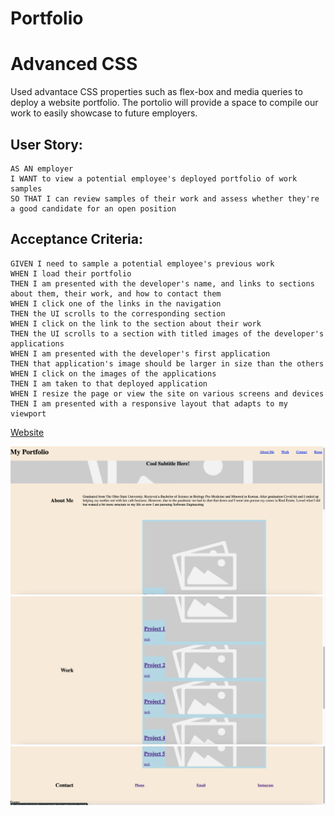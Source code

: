 # Portfolio

# Advanced CSS

Used advantace CSS properties such as flex-box and media queries to deploy a website portfolio. The portolio will provide a space to compile our work to easily showcase to future employers.

## User Story:

```
AS AN employer
I WANT to view a potential employee's deployed portfolio of work samples
SO THAT I can review samples of their work and assess whether they're a good candidate for an open position
```

## Acceptance Criteria:

```
GIVEN I need to sample a potential employee's previous work
WHEN I load their portfolio
THEN I am presented with the developer's name, and links to sections about them, their work, and how to contact them
WHEN I click one of the links in the navigation
THEN the UI scrolls to the corresponding section
WHEN I click on the link to the section about their work
THEN the UI scrolls to a section with titled images of the developer's applications
WHEN I am presented with the developer's first application
THEN that application's image should be larger in size than the others
WHEN I click on the images of the applications
THEN I am taken to that deployed application
WHEN I resize the page or view the site on various screens and devices
THEN I am presented with a responsive layout that adapts to my viewport
```

[Website]()

![alt text](./assets/img/Screen%20Shot%202022-10-06%20at%205.07.58%20PM.png)
![alt text](./assets/img/Screen%20Shot%202022-10-06%20at%205.08.11%20PM.png)
![alt text](./assets/img/Screen%20Shot%202022-10-06%20at%205.08.19%20PM.png)
